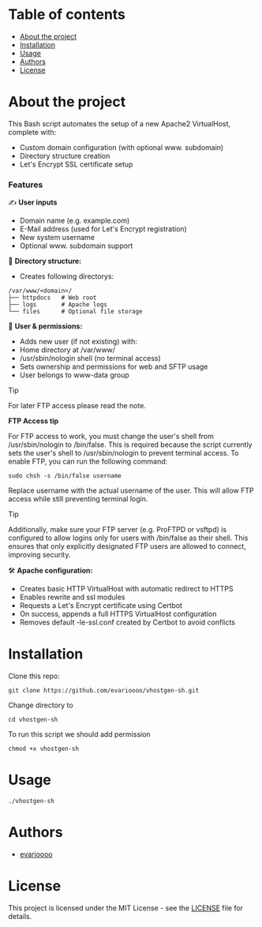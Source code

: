 # Table of contents

* [About the project](#about-the-project)
* [Installation](#installation)
* [Usage](#usage)
* [Authors](#authors)
* [License](#license)

# About the project

This Bash script automates the setup of a new Apache2 VirtualHost, complete with:

* Custom domain configuration (with optional www. subdomain)
* Directory structure creation
* Let's Encrypt SSL certificate setup

### Features

✍ **User inputs**
* Domain name (e.g. example.com)
* E-Mail address (used for Let's Encrypt registration)
* New system username
* Optional www. subdomain support

📂 **Directory structure:**
* Creates following directorys:
```
/var/www/<domain>/
├── httpdocs   # Web root
├── logs       # Apache logs
└── files      # Optional file storage
```

🔑 **User & permissions:**
* Adds new user (if not existing) with:
* Home directory at /var/www/<domain>
* /usr/sbin/nologin shell (no terminal access)
* Sets ownership and permissions for web and SFTP usage
* User belongs to www-data group

> [!TIP]
> For later FTP access please read the note.

**FTP Access tip**

For FTP access to work, you must change the user's shell from /usr/sbin/nologin to /bin/false. This is required because the script currently sets the user's shell to /usr/sbin/nologin to prevent terminal access. To enable FTP, you can run the following command:

```
sudo chsh -s /bin/false username
```

Replace username with the actual username of the user. This will allow FTP access while still preventing terminal login.

> [!TIP]
> Additionally, make sure your FTP server (e.g. ProFTPD or vsftpd) is configured to allow logins only for users with /bin/false as their shell.
> This ensures that only explicitly designated FTP users are allowed to connect, improving security.

🛠️ **Apache configuration:**
* Creates basic HTTP VirtualHost with automatic redirect to HTTPS
* Enables rewrite and ssl modules
* Requests a Let's Encrypt certificate using Certbot
* On success, appends a full HTTPS VirtualHost configuration
* Removes default -le-ssl.conf created by Certbot to avoid conflicts

# Installation

Clone this repo:
```
git clone https://github.com/evarioooo/vhostgen-sh.git
```

Change directory to
```
cd vhostgen-sh
```

To run this script we should add permission

```
chmod +x vhostgen-sh
```

# Usage

```
./vhostgen-sh
```

# Authors

* [evarioooo](https://github.com/evarioooo)

# License

This project is licensed under the MIT License - see the [LICENSE](LICENSE) file for details.
